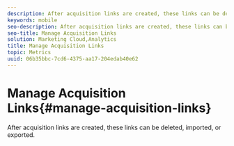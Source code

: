 ```yaml
---
description: After acquisition links are created, these links can be deleted, imported, or exported.
keywords: mobile
seo-description: After acquisition links are created, these links can be deleted, imported, or exported.
seo-title: Manage Acquisition Links
solution: Marketing Cloud,Analytics
title: Manage Acquisition Links
topic: Metrics
uuid: 06b35bbc-7cd6-4375-aa17-204edab40e62
---
```


# Manage Acquisition Links{#manage-acquisition-links}

After acquisition links are created, these links can be deleted, imported, or exported.

